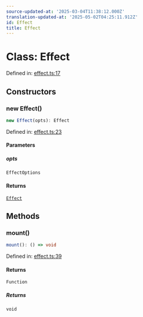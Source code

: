 ```yaml
---
source-updated-at: '2025-03-04T11:38:12.000Z'
translation-updated-at: '2025-05-02T04:25:11.912Z'
id: Effect
title: Effect
---
```


<!-- DO NOT EDIT: this page is autogenerated from the type comments -->

# Class: Effect

Defined in: [effect.ts:17](https://github.com/TanStack/store/blob/main/packages/store/src/effect.ts#L17)

## Constructors

### new Effect()

```ts
new Effect(opts): Effect
```

Defined in: [effect.ts:23](https://github.com/TanStack/store/blob/main/packages/store/src/effect.ts#L23)

#### Parameters

##### opts

`EffectOptions`

#### Returns

[`Effect`](effect.md)

## Methods

### mount()

```ts
mount(): () => void
```

Defined in: [effect.ts:39](https://github.com/TanStack/store/blob/main/packages/store/src/effect.ts#L39)

#### Returns

`Function`

##### Returns

`void`
